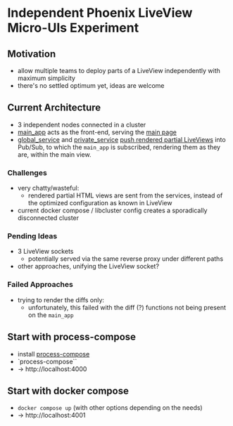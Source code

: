 # Independent Phoenix LiveView Micro-UIs Experiment

## Motivation

- allow multiple teams to deploy parts of a LiveView independently with maximum simplicity
- there's no settled optimum yet, ideas are welcome

## Current Architecture

- 3 independent nodes connected in a cluster
- [main_app](./main_app/) acts as the front-end, serving the [main page](main_app/lib/main_app_web/live/main_live.ex)
- [global_service](./global_service/) and [private_service](./private_service/) [push rendered partial LiveViews](private_service/lib/private_service/private_click_aggregator_service.ex) into Pub/Sub, to which the `main_app` is subscribed, rendering them as they are, within the main view.

### Challenges

- very chatty/wasteful:
  - rendered partial HTML views are sent from the services, instead of the optimized configuration as known in LiveView
- current docker compose / libcluster config creates a sporadically disconnected cluster

### Pending Ideas

- 3 LiveView sockets
  - potentially served via the same reverse proxy under different paths
- other approaches, unifying the LiveView socket?

### Failed Approaches

- trying to render the diffs only:
  - unfortunately, this failed with the diff (?) functions not being present on the `main_app`

## Start with process-compose

- install [process-compose](https://f1bonacc1.github.io/process-compose/installation/)
- `process-compose``
- &rarr; http://localhost:4000

## Start with docker compose

- `docker compose up` (with other options depending on the needs)
- &rarr; http://localhost:4001
